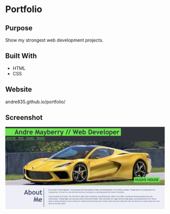 # Portfolio

## Purpose
Show my strongest web development projects.

## Built With
* HTML
* CSS

## Website
andre835.github.io/portfolio/

## Screenshot

![Overview of Portfolio](/assets/images/SS.png)